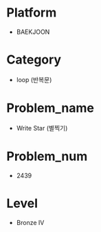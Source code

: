 # Platform

* BAEKJOON

# Category

* loop (반복문)

# Problem_name

* Write Star (별찍기)

# Problem_num

* 2439

# Level

* Bronze IV